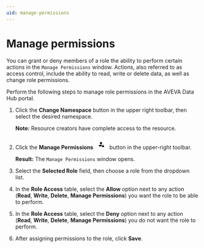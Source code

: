```yaml
---
uid: manage-permissions
---
```


# Manage permissions

You can grant or deny members of a role the ability to perform certain actions in the `Manage Permissions` window. Actions, also referred to as access control, include the ability to read, write or delete data, as well as change role permissions.

Perform the following steps to manage role permissions in the AVEVA Data Hub portal.

1. Click the **Change Namespace** button in the upper right toolbar, then select the desired namespace.
 
   **Note:** Resource creators have complete access to the resource.   

1. Click the **Manage Permissions** ![](./images/manage-permissions.png) button in the upper-right toolbar.

   **Result:** The `Manage Permissions` window opens.

1. Select the **Selected Role** field, then choose a role from the dropdown list. 

1. In the **Role Access** table, select the **Allow** option next to any action (**Read**, **Write**, **Delete**, **Manage Permissions**) you want the role to be able to perform.
 
1. In the **Role Access** table, select the **Deny** option next to any action (**Read**, **Write**, **Delete**, **Manage Permissions**) you do not want the role to perform.

1. After assigning permissions to the role, click **Save**.
  